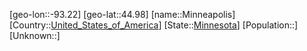 ﻿---
location: [44.98,-93.22]
type: City
tags:
- geo/City


SpocWebEntityId: 32497
isDeleted: false
confidential: public

---
[geo-lon::-93.22]
[geo-lat::44.98]
[name::Minneapolis]
[Country::[United_States_of_America](geo/Continent/North-America/United_States_of_America.md)]
[State::[Minnesota](geo/Continent/North-America/United_States_of_America/Minnesota.md)]
[Population::]
[Unknown::]

